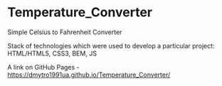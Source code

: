 # Temperature_Converter
Simple Celsius to Fahrenheit Converter

Stack of technologies which were used to develop a particular project: HTML/HTML5, CSS3, BEM, JS

A link on GitHub Pages - https://dmytro1991ua.github.io/Temperature_Converter/
